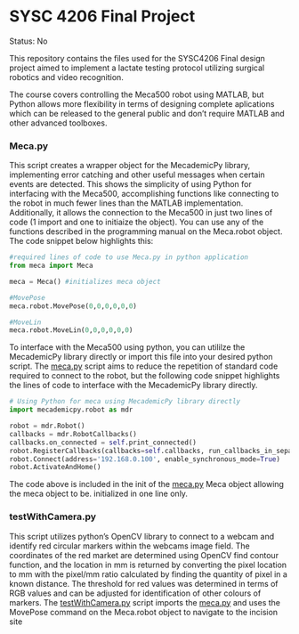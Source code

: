 # SYSC 4206 Final Project

Status: No

This repository contains the files used for the SYSC4206 Final design project aimed to implement a lactate testing protocol utilizing surgical robotics and video recognition.

The course covers controlling the Meca500 robot using MATLAB, but Python allows more flexibility in terms of designing complete aplications which can be released to the general public and don’t require MATLAB and other advanced toolboxes.

### Meca.py

This script creates a wrapper object for the MecademicPy library, implementing error catching and other useful messages when certain events are detected. This shows the simplicity of using Python for interfacing with the Meca500, accomplishing functions like connecting to the robot in much fewer lines than the MATLAB implementation. Additionally, it allows the connection to the Meca500 in just two lines of code (1 import and one to initiaize the object). You can use any of the functions described in the programming manual on the Meca.robot object. The code snippet below highlights this:

```python
#required lines of code to use Meca.py in python application
from meca import Meca

meca = Meca() #initializes meca object

#MovePose
meca.robot.MovePose(0,0,0,0,0,0)

#MoveLin
meca.robot.MoveLin(0,0,0,0,0,0)
```

To interface with the Meca500 using python, you can utililze the MecademicPy library directly or import this file into your desired python script. The [meca.py](http://meca.py) script aims to reduce the repetition of standard code required to connect to the robot, but the following code snippet highlights the lines of code to interface with the MecademicPy library directly.

```python
# Using Python for meca using MecademicPy library directly
import mecademicpy.robot as mdr

robot = mdr.Robot()
callbacks = mdr.RobotCallbacks()
callbacks.on_connected = self.print_connected()
robot.RegisterCallbacks(callbacks=self.callbacks, run_callbacks_in_separate_thread=False)
robot.Connect(address='192.168.0.100', enable_synchronous_mode=True)
robot.ActivateAndHome()
```

The code above is included in the init of the [meca.py](http://meca.py) Meca object allowing the meca object to be. initialized in one line only.

### testWithCamera.py

This script utilizes python’s OpenCV library to connect to a webcam and identify red circular markers within the webcams image field. The coordinates of the red market are determined using OpenCV find contour function, and the location in mm is returned by converting the pixel location to mm with the pixel/mm ratio calculated by finding the quantity of pixel in a known distance. The threshold for red values was determined in terms of RGB values and can be adjusted for identification of other colours of markers. The [testWithCamera.py](http://testWithCamera.py) script imports the [meca.py](http://meca.py) and uses the MovePose command on the Meca.robot object to navigate to the incision site
